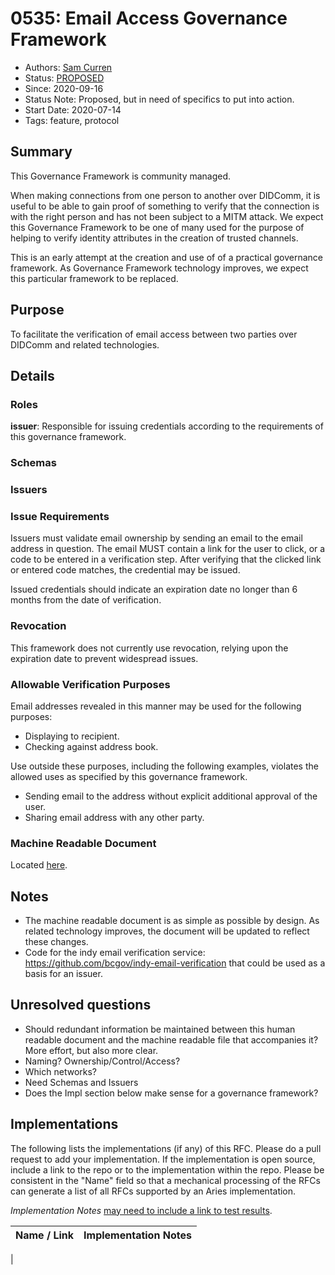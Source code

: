 # 0535: Email Access Governance Framework
- Authors: [Sam Curren](telegramsam@gmail.com)
- Status: [PROPOSED](/README.md#proposed)
- Since: 2020-09-16
- Status Note: Proposed, but in need of specifics to put into action.
- Start Date: 2020-07-14
- Tags: feature, protocol

## Summary

This Governance Framework is community managed.

When making connections from one person to another over DIDComm, it is useful to be able to gain proof of something to verify that the connection is with the right person and has not been subject to a MITM attack. We expect this Governance Framework to be one of many used for the purpose of helping to verify identity attributes in the creation of trusted channels.

This is an early attempt at the creation and use of of a practical governance framework. As Governance Framework technology improves, we expect this particular framework to be replaced.

## Purpose

To facilitate the verification of email access between two parties over DIDComm and related technologies.

## Details

### Roles

**issuer**: Responsible for issuing credentials according to the requirements of this governance framework.

### Schemas

<schemas listed here>

### Issuers

<list of issuers here>

### Issue Requirements

Issuers must validate email ownership by sending an email to the email address in question. The email MUST contain a link for the user to click, or a code to be entered in a verification step. After verifying that the clicked link or entered code matches, the credential may be issued.

Issued credentials should indicate an expiration date no longer than 6 months from the date of verification.

### Revocation

This framework does not currently use revocation, relying upon the expiration date to prevent widespread issues.

### Allowable Verification Purposes

Email addresses revealed in this manner may be used for the following purposes:

- Displaying to recipient.
- Checking against address book.

Use outside these purposes, including the following examples, violates the allowed uses as specified by this governance framework.

- Sending email to the address without explicit additional approval of the user.
- Sharing email address with any other party.

### Machine Readable Document

Located [here](data.json).

## Notes

- The machine readable document is as simple as possible by design. As related technology improves, the document will be updated to reflect these changes.
- Code for the indy email verification service: https://github.com/bcgov/indy-email-verification that could be used as a basis for an issuer.

## Unresolved questions

- Should redundant information be maintained between this human readable document and the machine readable file that accompanies it? More effort, but also more clear.
- Naming? Ownership/Control/Access?
- Which networks?
- Need Schemas and Issuers
- Does the Impl section below make sense for a governance framework?
## Implementations

The following lists the implementations (if any) of this RFC. Please do a pull request to add your implementation. If the implementation is open source, include a link to the repo or to the implementation within the repo. Please be consistent in the "Name" field so that a mechanical processing of the RFCs can generate a list of all RFCs supported by an Aries implementation.

*Implementation Notes* [may need to include a link to test results](README.md#accepted).

Name / Link | Implementation Notes
--- | ---
 | 

